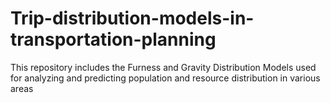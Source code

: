 # Trip-distribution-models-in-transportation-planning
This repository includes the Furness and Gravity Distribution Models used for analyzing and predicting population and resource distribution in various areas

